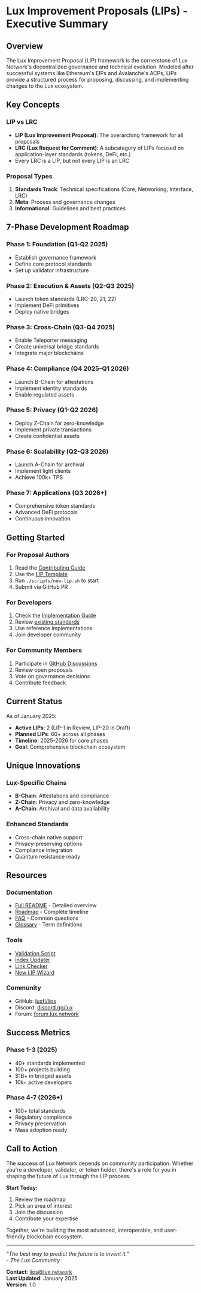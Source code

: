 # Lux Improvement Proposals (LIPs) - Executive Summary

## Overview

The Lux Improvement Proposal (LIP) framework is the cornerstone of Lux Network's decentralized governance and technical evolution. Modeled after successful systems like Ethereum's EIPs and Avalanche's ACPs, LIPs provide a structured process for proposing, discussing, and implementing changes to the Lux ecosystem.

## Key Concepts

### LIP vs LRC
- **LIP (Lux Improvement Proposal)**: The overarching framework for all proposals
- **LRC (Lux Request for Comment)**: A subcategory of LIPs focused on application-layer standards (tokens, DeFi, etc.)
- Every LRC is a LIP, but not every LIP is an LRC

### Proposal Types
1. **Standards Track**: Technical specifications (Core, Networking, Interface, LRC)
2. **Meta**: Process and governance changes
3. **Informational**: Guidelines and best practices

## 7-Phase Development Roadmap

### Phase 1: Foundation (Q1-Q2 2025)
- Establish governance framework
- Define core protocol standards
- Set up validator infrastructure

### Phase 2: Execution & Assets (Q2-Q3 2025)
- Launch token standards (LRC-20, 21, 22)
- Implement DeFi primitives
- Deploy native bridges

### Phase 3: Cross-Chain (Q3-Q4 2025)
- Enable Teleporter messaging
- Create universal bridge standards
- Integrate major blockchains

### Phase 4: Compliance (Q4 2025-Q1 2026)
- Launch B-Chain for attestations
- Implement identity standards
- Enable regulated assets

### Phase 5: Privacy (Q1-Q2 2026)
- Deploy Z-Chain for zero-knowledge
- Implement private transactions
- Create confidential assets

### Phase 6: Scalability (Q2-Q3 2026)
- Launch A-Chain for archival
- Implement light clients
- Achieve 100k+ TPS

### Phase 7: Applications (Q3 2026+)
- Comprehensive token standards
- Advanced DeFi protocols
- Continuous innovation

## Getting Started

### For Proposal Authors
1. Read the [Contributing Guide](./CONTRIBUTING.md)
2. Use the [LIP Template](./LIPs/TEMPLATE.md)
3. Run `./scripts/new-lip.sh` to start
4. Submit via GitHub PR

### For Developers
1. Check the [Implementation Guide](./IMPLEMENTATION-GUIDE.md)
2. Review [existing standards](./STATUS.md)
3. Use reference implementations
4. Join developer community

### For Community Members
1. Participate in [GitHub Discussions](https://github.com/luxfi/lips/discussions)
2. Review open proposals
3. Vote on governance decisions
4. Contribute feedback

## Current Status

As of January 2025:
- **Active LIPs**: 2 (LIP-1 in Review, LIP-20 in Draft)
- **Planned LIPs**: 60+ across all phases
- **Timeline**: 2025-2026 for core phases
- **Goal**: Comprehensive blockchain ecosystem

## Unique Innovations

### Lux-Specific Chains
- **B-Chain**: Attestations and compliance
- **Z-Chain**: Privacy and zero-knowledge
- **A-Chain**: Archival and data availability

### Enhanced Standards
- Cross-chain native support
- Privacy-preserving options
- Compliance integration
- Quantum resistance ready

## Resources

### Documentation
- [Full README](./README.md) - Detailed overview
- [Roadmap](./ROADMAP.md) - Complete timeline
- [FAQ](./FAQ.md) - Common questions
- [Glossary](./GLOSSARY.md) - Term definitions

### Tools
- [Validation Script](./scripts/validate-lip.sh)
- [Index Updater](./scripts/update-index.py)
- [Link Checker](./scripts/check-links.sh)
- [New LIP Wizard](./scripts/new-lip.sh)

### Community
- GitHub: [luxfi/lips](https://github.com/luxfi/lips)
- Discord: [discord.gg/lux](https://discord.gg/lux)
- Forum: [forum.lux.network](https://forum.lux.network)

## Success Metrics

### Phase 1-3 (2025)
- 40+ standards implemented
- 100+ projects building
- $1B+ in bridged assets
- 10k+ active developers

### Phase 4-7 (2026+)
- 100+ total standards
- Regulatory compliance
- Privacy preservation
- Mass adoption ready

## Call to Action

The success of Lux Network depends on community participation. Whether you're a developer, validator, or token holder, there's a role for you in shaping the future of Lux through the LIP process.

**Start Today:**
1. Review the roadmap
2. Pick an area of interest
3. Join the discussion
4. Contribute your expertise

Together, we're building the most advanced, interoperable, and user-friendly blockchain ecosystem.

---

*"The best way to predict the future is to invent it."*  
*- The Lux Community*

**Contact**: lips@lux.network  
**Last Updated**: January 2025  
**Version**: 1.0